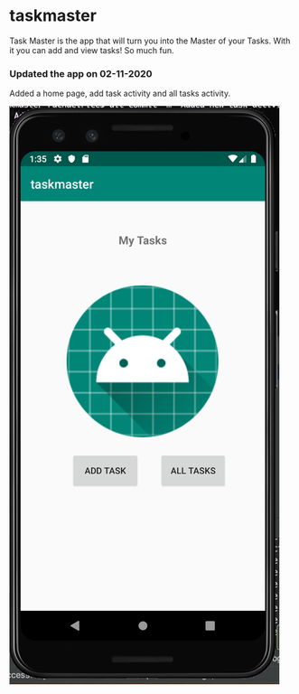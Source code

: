 # taskmaster

Task Master is the app that will turn you into the Master of your Tasks. With it you can add and view tasks! So much fun.

### Updated the app on 02-11-2020
Added a home page, add task activity and all tasks activity. 

![Homepage](screenshots/home.png)
